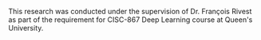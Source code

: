 This research was conducted under the supervision of Dr. François Rivest as part of the requirement for CISC-867 Deep Learning course at Queen's University.
